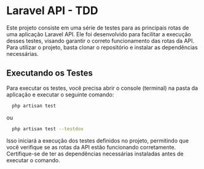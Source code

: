 
# Laravel API - TDD

Este projeto consiste em uma série de testes para as principais rotas de uma aplicação Laravel API. Ele foi desenvolvido para facilitar a execução desses testes, visando garantir o correto funcionamento das rotas da API.
Para utilizar o projeto, basta clonar o repositório e instalar as dependências necessárias.



## Executando os Testes
Para executar os testes, você precisa abrir o console (terminal) na pasta da aplicação e executar o seguinte comando:

```bash
  php artisan test
```
ou

```bash
  php artisan test --testdox
```
Isso iniciará a execução dos testes definidos no projeto, permitindo que você verifique se as rotas da API estão funcionando corretamente. Certifique-se de ter as dependências necessárias instaladas antes de executar o comando.
